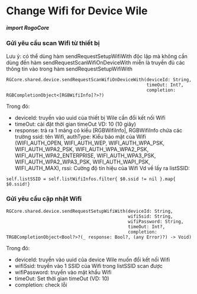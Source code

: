
# Change Wifi for Device Wile

##### import RogoCore

### Gửi yêu cầu scan Wifi từ thiết bị

Lưu ý: có thể dùng hàm sendRequestSetupWifiWith độc lập mà không cần dùng đến hàm sendRequestScanWifiOnDeviceWith miễn là truyền đủ các thông tin vào trong hàm sendRequestSetupWifiWith

```
RGCore.shared.device.sendRequestScanWifiOnDeviceWith(deviceId: String,
                                                     timeOut: Int?,
                                                     completion: RGBCompletionObject<[RGBWifiInfo]?>?)
```
Trong đó:
- deviceId: truyền vào uuid của thiết bị Wile cần đổi kết nối Wifi
- timeOut: cài đặt thời gian timeOut VD: 10 (10 giây)
- response: trả ra 1 mảng có kiểu [RGBWifiInfo], RGBWifiInfo chứa các trường ssid: tên Wifi, 
                                                                             authType: Kiểu bảo mật của Wifi (WIFI_AUTH_OPEN, WIFI_AUTH_WEP, WIFI_AUTH_WPA_PSK, WIFI_AUTH_WPA2_PSK, WIFI_AUTH_WPA_WPA2_PSK, WIFI_AUTH_WPA2_ENTERPRISE, WIFI_AUTH_WPA3_PSK, WIFI_AUTH_WPA2_WPA3_PSK, WIFI_AUTH_WAPI_PSK, WIFI_AUTH_MAX), 
                                                                             rssi: Cường độ tín hiệu của Wifi
Vd về lấy ra listSSID:
```
self.listSSID = self.listWifiInfos.filter{ $0.ssid != nil }.map{ $0.ssid!}
```
### Gửi yêu cầu cập nhật Wifi
```
RGCore.shared.device.sendRequestSetupWifiWith(deviceId: String,
                                              wifiSsid: String,
                                              wifiPassword: String,
                                              timeOut: Int?, 
                                              completion: TRGBCompletionObject<Bool?>?(_ response: Bool?, (any Error)?) -> Void)
```

Trong đó:
- deviceId: truyền vào uuid của device Wile muốn đổi kết nối Wifi
- wifiSsid: truyền vào 1 SSID của Wifi trong listSSID scan được
- wifiPassword: truyền vào mật khẩu Wifi
- timeOut: Set thời gian timeOut (VD: 10)
- completion: check lỗi
